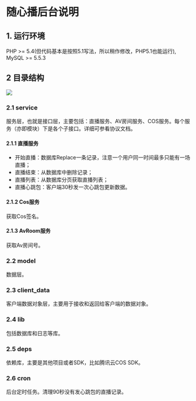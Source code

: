 # 随心播后台说明

## 1. 运行环境

PHP >= 5.4(但代码基本是按照5.1写法，所以稍作修改，PHP5.1也能运行), MySQL >= 5.5.3

## 2 目录结构
![](file:///E:/doc/随心播/directory.png)

### 2.1 service 

服务层，也就是接口层，主要包括：直播服务、AV房间服务、COS服务。每个服务（亦即模块）下是各个子接口。详细可参看协议文档。

#### 2.1.1 直播服务

- 开始直播：数据库Replace一条记录，注意一个用户同一时间最多只能有一场直播；
- 直播结束：从数据库中删除记录；
- 直播列表：从数据库分页获取直播列表；
- 直播心跳包：客户端30秒发一次心跳包更新数据。

#### 2.1.2 Cos服务

获取Cos签名。

#### 2.1.3 AvRoom服务

获取Av房间号。


### 2.2 model 

数据层。

### 2.3 client_data 

客户端数据对象层，主要用于接收和返回给客户端的数据对象。

### 2.4 lib 

包括数据库和日志等库。

### 2.5 deps 

依赖库，主要是其他项目或者SDK，比如腾讯云COS SDK。

### 2.6 cron 
后台定时任务。清理90秒没有发心跳包的直播记录。